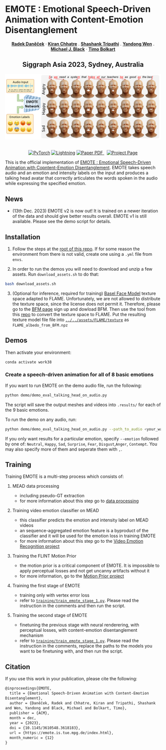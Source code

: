 # EMOTE : Emotional Speech-Driven Animation with Content-Emotion Disentanglement

  <p align="center">
    <a href="https://ps.is.tuebingen.mpg.de/person/rdanecek"><strong>Radek Daněček</strong></a>    
    ·
    <a href="https://www.kth.se/profile/chhatre"><strong>Kiran Chhatre</strong></a>
    .
    <a href="https://ps.is.tuebingen.mpg.de/person/stripathi"><strong>Shashank Tripathi</strong></a>
    .
    <a href="https://ps.is.tuebingen.mpg.de/person/ywen"><strong>Yandong Wen</strong></a>
    .
    <a href="https://ps.is.tuebingen.mpg.de/person/black"><strong>Michael J. Black</strong></a>
    ·
    <a href="https://sites.google.com/site/bolkartt"><strong>Timo Bolkart</strong></a>
  </p>
  
  <h2 align="center">Siggraph Asia 2023, Sydney, Australia</h2>
  
  <div align="center">
  </div> 

 ![emotion_recog](teaser.png)


<p align="center">
  <br>
    <a href="https://pytorch.org/get-started/locally/"><img alt="PyTorch" src="https://img.shields.io/badge/PyTorch-ee4c2c?logo=pytorch&logoColor=white"></a>
    <a href="https://pytorchlightning.ai/"><img alt="Lightning" src="https://img.shields.io/badge/-Lightning-792ee5?logo=pytorchlightning&logoColor=white"></a>
    <a href='https://arxiv.org/abs/2306.08990'>
      <img src='https://img.shields.io/badge/Paper-PDF-green?style=for-the-badge&logo=arXiv&logoColor=green' alt='Paper PDF'>
    </a>
    <a href='https://emote.is.tue.mpg.de/' style='padding-left: 0.5rem;'>
      <img src='https://img.shields.io/badge/EMOTE-Page-orange?style=for-the-badge&logo=Google%20chrome&logoColor=orange' alt='Project Page'>
    </a>
</p>


This is the official implementation of [EMOTE : Emotional Speech-Driven Animation with Copntent-Emotion Disentanglement](https://emote.is.tue.mpg.de/). 
EMOTE takes speech audio and an emotion and intensity labels on the input and produces a talking head avatar that correctly articulates the words spoken in the audio while expressing the specified emotion.

## News 
- (13th Dec. 2023) EMOTE v2 is now out! It is trained on a newer iteration of the data and should give better results overall. EMOTE v1 is still available. Please see the demo script for details.


## Installation 

1) Follow the steps at the [root of this repo](../..). If for some reason the environment from there is not valid, create one using a `.yml` file from `envs`.

2) In order to run the demos you will need to download and unzip a few assets. Run `download_assets.sh` to do that: 
```bash 
bash download_assets.sh
```
3) (Optional for inference, required for training) [Basel Face Model](https://faces.dmi.unibas.ch/bfm/bfm2019.html) texture space adapted to FLAME. Unfortunately, we are not allowed to distribute the texture space, since the license does not permit it. Therefore, please go to the [BFM page](https://faces.dmi.unibas.ch/bfm/bfm2019.html) sign up and dowload BFM. Then use the tool from this [repo](https://github.com/TimoBolkart/BFM_to_FLAME) to convert the texture space to FLAME. Put the resulting texture model file file into [`../../assets/FLAME/texture`](../../assets/FLAME/texture) as `FLAME_albedo_from_BFM.npz`


## Demos 

Then activate your environment: 
```bash
conda activate work38
```

### Create a speech-driven animation for all of 8 basic emotions
If you want to run EMOTE on the demo audio file, run the following:

```bash 
python demo/demo_eval_talking_head_on_audio.py 
```

The script will save the output meshes and videos into `.results/` for each of the 9 basic emotions.

To run the demo on any audio, run:
```bash 
python demo/demo_eval_talking_head_on_audio.py --path_to_audio <your_wav_file> --output_folder <your_output_folder>
```
If you only want results for a particular emotion, specify `--emotion` followed by one of: `Neutral`, `Happy`, `Sad`, `Surprise`, `Fear`, `Disgust`,`Anger`, `Contempt`. 
You may also specify more of them and seperate them with `,`.


## Training 

Training EMOTE is a multi-step process which consists of: 

1) MEAD data processing 
    - including pseudo-GT extraction
    - for more information about this step go to [data processing](./data_processing/)

2) Training video emotion classifier on MEAD 
    - this classifier predicts the emotion and intensity label on MEAD videos 
    - an sequence-aggregated emotion feature is a byproduct of the classifier and it will be used for the emotion loss in training EMOTE 
    - for more information about this step go to the [Video Emotion Recognition project](../VideoEmotionRecognition/)

3) Training the FLINT Motion Prior 
    - the motion prior is a critical component of EMOTE. It is impossible to apply perceptual losses and not get uncanny artifacts without it
    - for more information, go to the [Motion Prior project](../MotionPrior/)

4) Training the first stage of EMOTE 
    - training only with vertex error loss
    - refer to [`training/train_emote_stage_1.py`](./training/train_emote_stage_1.py). Please read the instruction in the comments and then run the script.

5) Training the second stage of EMOTE 
    - finetuning the previous stage with neural renderering, with perceptual losses, with content-emotion disentanglement mechanism
    - refer to [`training/train_emote_stage_1.py`](./training/train_emote_stage_1.py). Please read the instruction in the comments, replace the paths to the models you want to be finetuning with, and then run the script.


## Citation 

If you use this work in your publication, please cite the following:
```
@inproceedings{EMOTE,
  title = {Emotional Speech-Driven Animation with Content-Emotion Disentanglement},
  author = {Daněček, Radek and Chhatre, Kiran and Tripathi, Shashank and Wen, Yandong and Black, Michael and Bolkart, Timo},
  publisher = {ACM},
  month = dec,
  year = {2023},
  doi = {10.1145/3610548.3618183},
  url = {https://emote.is.tue.mpg.de/index.html},
  month_numeric = {12}
}
```

